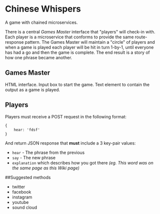 # Chinese Whispers

A game with chained microservices. 

There is a central _Games Master_ interface that "players" will check-in with. Each player is a microservice that conforms to provide the same route-response pattern. The Games Master will maintain a "circle" of players and when a game is played each player will be hit in turn 1-by-1, until everyone has had a go and then the game is complete. The end result is a story of how one phrase became another. 

## Games Master

HTML interface. Input box to start the game. Text element to contain the output as a game is played. 

## Players

Players must receive a POST request in the following format:
```
{
    hear: 'fdsf'
}
```

And return JSON response that **must** include a 3 key-pair values:
 - `hear` - The phrase from the previous
 - `say` - The new phrase
 - `explanation` which describes how you got there _(eg. This word was on the same page as this Wiki page)_



##Suggested methods
 - twitter
 - facebook
 - instagram 
 - youtube
 - sound cloud

